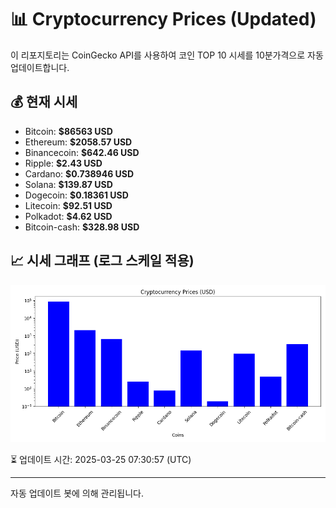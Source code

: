 
# 📊 Cryptocurrency Prices (Updated)

이 리포지토리는 CoinGecko API를 사용하여 코인 TOP 10 시세를 10분가격으로 자동 업데이트합니다.

## 💰 현재 시세
- Bitcoin: **$86563 USD**
- Ethereum: **$2058.57 USD**
- Binancecoin: **$642.46 USD**
- Ripple: **$2.43 USD**
- Cardano: **$0.738946 USD**
- Solana: **$139.87 USD**
- Dogecoin: **$0.18361 USD**
- Litecoin: **$92.51 USD**
- Polkadot: **$4.62 USD**
- Bitcoin-cash: **$328.98 USD**

## 📈 시세 그래프 (로그 스케일 적용)
![Crypto Prices](crypto_prices.png)

⏳ 업데이트 시간: 2025-03-25 07:30:57 (UTC)

---
자동 업데이트 봇에 의해 관리됩니다.
